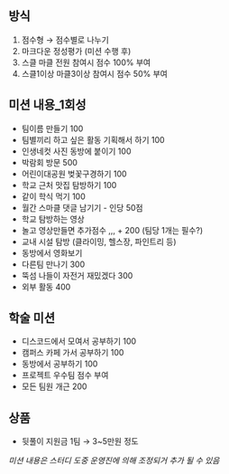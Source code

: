 ## 방식

1. 점수형 → 점수별로 나누기 
2. 마크다운 정성평가 (미션 수행 후)
3. 스클 마클 전원 참여시 점수 100% 부여
4. 스클1이상 마클3이상 참여시 점수 50% 부여

## 미션 내용_1회성 

- 팀이름 만들기 100
- 팀별끼리 하고 싶은 활동 기획해서 하기 100
- 인생네컷 사진 동방에 붙이기  100
- 박람회 방문   500
- 어린이대공원 벚꽃구경하기  100
- 학교 근처 맛집 탐방하기 100
- 같이 학식 먹기 100
- 월간 스마클 댓글 남기기 - 인당 50점
- 학교 탐방하는 영상
- 놀고 영상만들면 추가점수 ,,, + 200 (팀당 1개는 필수?)
- 교내 시설 탐방 (클라이밍, 헬스장, 파인트리 등)
- 동방에서 영화보기
- 다른팀 만나기 300
- 뚝섬 나들이 자전거 재밌겠다 300
- 외부 활동 400

## 학술 미션

- 디스코드에서 모여서 공부하기 100
- 캠퍼스 카페 가서 공부하기 100
- 동방에서 공부하기 100
- 프로젝트 우수팀 점수 부여
- 모든 팀원 개근 200

## 상품

- 뒷풀이 지원금 1팀 → 3~5만원 정도

*미션 내용은 스터디 도중 운영진에 의해 조정되거 추가 될 수 있음*
